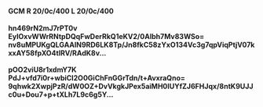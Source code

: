 #### GCM R 20/0c/400 L 20/0c/400
**hn469rN2mJ7rPT0v**<br/>**EylOxvWWrRNtpDQqFwDerRkQ1eKV2/0Albh7Mv83WSo=**<br/>**nv8uMPUKgQLGAAlN9RD6LK8Tp/Jn8fkC58zYxO134Vc3g7qpViqPtjV07kxxAY58fpXO4tlRV/RAdK8v...**<br/><br/>
**pOO2viU8r1xdmY7K**<br/>**PdJ+vfd7i0r+wbiCI2O0GiChFnGGrTdn/t+AvxraQno=**<br/>**9qhwk2XwpjPzR/dW0OZ+DvVkgkJPex5aiMH0IUYfZJ6FHJqx/8ntK9UJJc0u+Dou7+p+tXLh7L9c6g5Y...**